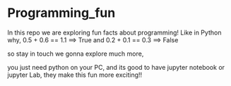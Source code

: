 # Programming_fun
 In this repo we are exploring fun facts about programming!
 Like in Python why,
                     0.5 + 0.6 == 1.1 ==> True
                     and
                     0.2 + 0.1 == 0.3 ==> False
                     
 so stay in touch we gonna explore much more,
 
 you just need python on your PC, and its good to have jupyter notebook or jupyter Lab, they make this fun more exciting!!
 
 